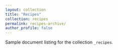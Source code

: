 ```yaml
---
layout: collection
title: "Recipes"
collection: recipes
permalink: recipes-archive/
author_profile: false
---
```


Sample document listing for the collection `_recipes`.